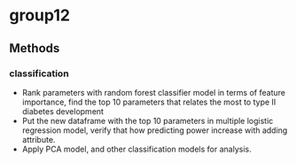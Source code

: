 # group12


## Methods


### classification


  - Rank parameters with random forest classifier model in terms of feature importance, find the top 10 parameters that relates the most to type II diabetes development 
  - Put the new dataframe with the top 10 parameters in multiple logistic regression model, verify that how predicting power increase with adding attribute.
  - Apply PCA model, and other classification models for analysis.

